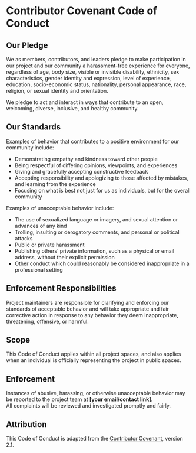 # Contributor Covenant Code of Conduct

## Our Pledge
We as members, contributors, and leaders pledge to make participation in our project and our community a harassment-free experience for everyone, regardless of age, body size, visible or invisible disability, ethnicity, sex characteristics, gender identity and expression, level of experience, education, socio-economic status, nationality, personal appearance, race, religion, or sexual identity and orientation.

We pledge to act and interact in ways that contribute to an open, welcoming, diverse, inclusive, and healthy community.

## Our Standards
Examples of behavior that contributes to a positive environment for our community include:
- Demonstrating empathy and kindness toward other people  
- Being respectful of differing opinions, viewpoints, and experiences  
- Giving and gracefully accepting constructive feedback  
- Accepting responsibility and apologizing to those affected by mistakes, and learning from the experience  
- Focusing on what is best not just for us as individuals, but for the overall community  

Examples of unacceptable behavior include:
- The use of sexualized language or imagery, and sexual attention or advances of any kind  
- Trolling, insulting or derogatory comments, and personal or political attacks  
- Public or private harassment  
- Publishing others’ private information, such as a physical or email address, without their explicit permission  
- Other conduct which could reasonably be considered inappropriate in a professional setting  

## Enforcement Responsibilities
Project maintainers are responsible for clarifying and enforcing our standards of acceptable behavior and will take appropriate and fair corrective action in response to any behavior they deem inappropriate, threatening, offensive, or harmful.

## Scope
This Code of Conduct applies within all project spaces, and also applies when an individual is officially representing the project in public spaces.

## Enforcement
Instances of abusive, harassing, or otherwise unacceptable behavior may be reported to the project team at **[your email/contact link]**.  
All complaints will be reviewed and investigated promptly and fairly.  

## Attribution
This Code of Conduct is adapted from the [Contributor Covenant](https://www.contributor-covenant.org), version 2.1.
